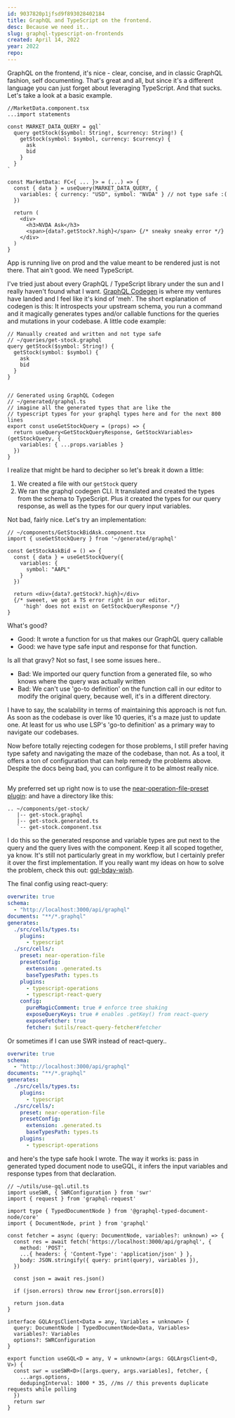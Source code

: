 ```yaml
---
id: 9037820p1jfsd9f893028402184
title: GraphQL and TypeScript on the frontend.
desc: Because we need it..
slug: graphql-typescript-on-frontends
created: April 14, 2022
year: 2022
repo:
---
```


GraphQL on the frontend, it's nice - clear, concise, and in classic GraphQL fashion, self documenting.
That's great and all, but since it's a different language you can just forget about leveraging TypeScript.
And that sucks. Let's take a look at a basic example.

```typescriptreact
//MarketData.component.tsx
...import statements

const MARKET_DATA_QUERY = gql`
  query getStock($symbol: String!, $currency: String!) {
    getStock(symbol: $symbol, currency: $currency) {
      ask
      bid
    }
  }
`

const MarketData: FC<{ ... }> = (...) => {
  const { data } = useQuery(MARKET_DATA_QUERY, {
    variables: { currency: "USD", symbol: "NVDA" } // not type safe :(
  })

  return (
    <div>
      <h3>NVDA Ask</h3>
      <span>{data?.getStock?.high}</span> {/* sneaky sneaky error */}
    </div>
  )
}
```

App is running live on prod and the value meant to be rendered just is not there. That ain't good. We need TypeScript.

I've tried just about every GraphQL / TypeScript library under the sun and I really haven't found what I want. 
[GraphQL Codegen](https://www.the-guild.dev/graphql/codegen) is where my ventures have landed and I feel like it's kind of 'meh'.
The short explanation of codegen is this: It introspects your upstream schema, you run a command and it magically generates types 
and/or callable functions for the queries and mutations in your codebase. 
A little code example:

```
// Manually created and written and not type safe
// ~/queries/get-stock.graphql
query getStock($symbol: String!) {
  getStock(symbol: $symbol) {
    ask
    bid
  }
}


// Generated using GraphQL Codegen
// ~/generated/graphql.ts
// imagine all the generated types that are like the 
// typescript types for your graphql types here and for the next 800 lines
export const useGetStockQuery = (props) => {
  return useQuery<GetStockQueryResponse, GetStockVariables>(getStockQuery, {
    variables: { ...props.variables }
  })
}
```


I realize that might be hard to decipher so let's break it down a little:
1. We created a file with our `getStock` query
2. We ran the graphql codegen CLI. It translated and created the types from the schema to TypeScript. Plus it created the types for our query
response, as well as the types for our query input variables.

Not bad, fairly nice. Let's try an implementation:

```
// ~/components/GetStockBidAsk.component.tsx
import { useGetStockQuery } from '~/generated/graphql'

const GetStockAskBid = () => {
  const { data } = useGetStockQuery({
    variables: {
      symbol: "AAPL"
    }
  })

  return <div>{data?.getStock?.high}</div> 
  {/* sweeet, we got a TS error right in our editor. 
	 'high' does not exist on GetStockQueryResponse */}
}
```

What's good?
- Good: It wrote a function for us that makes our GraphQL query callable
- Good: we have type safe input and response for that function.

Is all that gravy? Not so fast, I see some issues here..
- Bad: We imported our query function from a generated file, so who knows where the query was actually written
- Bad: We can't use 'go-to definition' on the function call in our editor to modify the original query, because well, it's in a different directory.

I have to say, the scalability in terms of maintaining this approach is not fun. As soon as the codebase is 
over like 10 queries, it's a maze just to update one. At least for us who use LSP's 'go-to definition' as a primary way to navigate our codebases.

Now before totally rejecting codegen for those problems, I still prefer having type safety and navigating the maze of the codebase,
than not. As a tool, it offers a ton of configuration that can help remedy the problems above. Despite the docs being bad, you can
configure it to be almost really nice.

## 
My preferred set up right now is to use the [near-operation-file-preset plugin](https://www.the-guild.dev/graphql/codegen/plugins/presets/near-operation-file-preset):
and have a directory like this:
```
.. ~/components/get-stock/
   |-- get-stock.graphql
   |-- get-stock.generated.ts
   `-- get-stock.component.tsx
```

I do this so the generated response and variable types are put next to the query and the query
lives with the component. Keep it all scoped together, ya know. It's still not particularly great
in my workflow, but I certainly prefer it over the first implementation. If you really want my
ideas on how to solve the problem, check this out: [gql-bday-wish]("https://rsbear.sh/thoughts/gql-bday-wish").

The final config using react-query:
```yaml
overwrite: true
schema: 
  - "http://localhost:3000/api/graphql"
documents: "**/*.graphql"
generates:
  ./src/cells/types.ts:
    plugins:
      - typescript
  ./src/cells/:
    preset: near-operation-file
    presetConfig:
      extension: .generated.ts
      baseTypesPath: types.ts
    plugins:
      - typescript-operations
      - typescript-react-query
    config:
      pureMagicComment: true # enforce tree shaking
      exposeQueryKeys: true # enables .getKey() from react-query
      exposeFetcher: true
      fetcher: $utils/react-query-fetcher#fetcher
```

Or sometimes if I can use SWR instead of react-query..
```yaml
overwrite: true
schema: 
  - "http://localhost:3000/api/graphql"
documents: "**/*.graphql"
generates:
  ./src/cells/types.ts:
    plugins:
      - typescript
  ./src/cells/:
    preset: near-operation-file
    presetConfig:
      extension: .generated.ts
      baseTypesPath: types.ts
    plugins:
      - typescript-operations
```

and here's the type safe hook I wrote. The way it works is: pass in generated typed document node
to useGQL, it infers the input variables and response types from that declaration.
```
// ~/utils/use-gql.util.ts
import useSWR, { SWRConfiguration } from 'swr'
import { request } from 'graphql-request'

import type { TypedDocumentNode } from '@graphql-typed-document-node/core'
import { DocumentNode, print } from 'graphql'

const fetcher = async (query: DocumentNode, variables?: unknown) => {
  const res = await fetch('https://localhost:3000/api/graphql', {
    method: 'POST',
    ...{ headers: { 'Content-Type': 'application/json' } },
    body: JSON.stringify({ query: print(query), variables }),
  })

  const json = await res.json()

  if (json.errors) throw new Error(json.errors[0])

  return json.data
}

interface GQLArgsClient<Data = any, Variables = unknown> {
  query: DocumentNode | TypedDocumentNode<Data, Variables>
  variables?: Variables
  options?: SWRConfiguration
}

export function useGQL<D = any, V = unknown>(args: GQLArgsClient<D, V>) {
  const swr = useSWR<D>([args.query, args.variables], fetcher, {
    ...args.options,
    dedupingInterval: 1000 * 35, //ms // this prevents duplicate requests while polling
  })
  return swr
}
```


